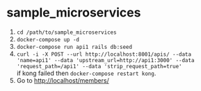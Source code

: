 # sample_microservices


1. `cd /path/to/sample_microservices`
2. `docker-compose up -d`
3. `docker-compose run api1 rails db:seed`
4. `curl -i -X POST --url http://localhost:8001/apis/ --data 'name=api1' --data 'upstream_url=http://api1:3000' --data 'request_path=/api1' --data 'strip_request_path=true'`  
   if kong failed then `docker-compose restart kong`.
5. Go to [http://localhost/members/](http://localhost/members/)
